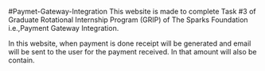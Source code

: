 #Paymet-Gateway-Integration
This website is made to complete Task #3 of Graduate Rotational Internship Program (GRIP) of The Sparks Foundation i.e.,Payment Gateway Integration.

In this website, when payment is done receipt will be generated and email will be sent to the user for the payment received. In that amount will also be contain.
